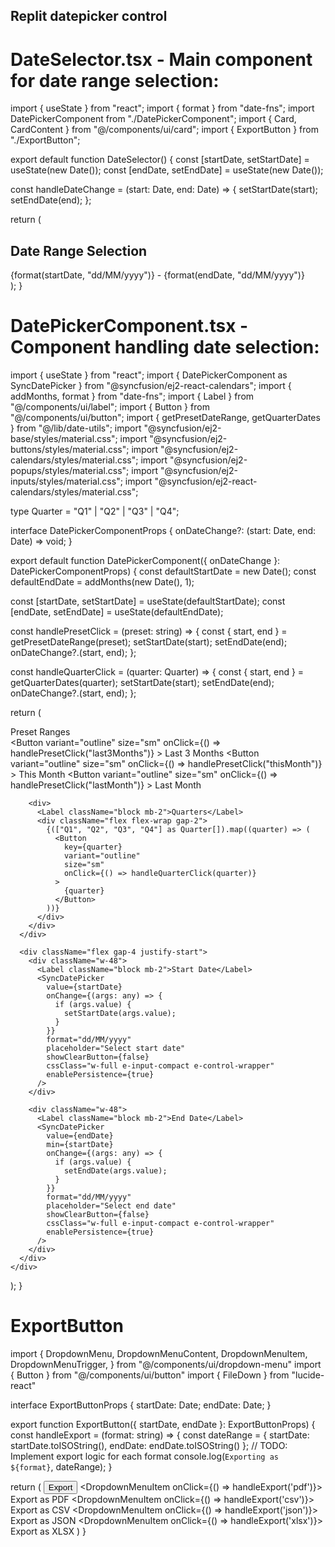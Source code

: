 ## Replit datepicker control

# DateSelector.tsx - Main component for date range selection:
import { useState } from "react";
import { format } from "date-fns";
import DatePickerComponent from "./DatePickerComponent";
import { Card, CardContent } from "@/components/ui/card";
import { ExportButton } from "./ExportButton";

export default function DateSelector() {
  const [startDate, setStartDate] = useState(new Date());
  const [endDate, setEndDate] = useState(new Date());

  const handleDateChange = (start: Date, end: Date) => {
    setStartDate(start);
    setEndDate(end);
  };

  return (
    <Card className="bg-white shadow-lg">
      <CardContent className="p-6">
        <div className="space-y-6">
          <div className="flex items-center justify-between">
            <div className="flex items-center space-x-4">
              <h2 className="text-xl font-semibold">Date Range Selection</h2>
              <div className="px-3 py-1 bg-muted rounded-md">
                <span className="text-sm text-muted-foreground">
                  {format(startDate, "dd/MM/yyyy")} - {format(endDate, "dd/MM/yyyy")}
                </span>
              </div>
            </div>
            <ExportButton startDate={startDate} endDate={endDate} />
          </div>
          <DatePickerComponent onDateChange={handleDateChange} />
        </div>
      </CardContent>
    </Card>
  );
}

# DatePickerComponent.tsx - Component handling date selection:
import { useState } from "react";
import { DatePickerComponent as SyncDatePicker } from "@syncfusion/ej2-react-calendars";
import { addMonths, format } from "date-fns";
import { Label } from "@/components/ui/label";
import { Button } from "@/components/ui/button";
import { getPresetDateRange, getQuarterDates } from "@/lib/date-utils";
import "@syncfusion/ej2-base/styles/material.css";
import "@syncfusion/ej2-buttons/styles/material.css";
import "@syncfusion/ej2-calendars/styles/material.css";
import "@syncfusion/ej2-popups/styles/material.css";
import "@syncfusion/ej2-inputs/styles/material.css";
import "@syncfusion/ej2-react-calendars/styles/material.css";

type Quarter = "Q1" | "Q2" | "Q3" | "Q4";

interface DatePickerComponentProps {
  onDateChange?: (start: Date, end: Date) => void;
}

export default function DatePickerComponent({ onDateChange }: DatePickerComponentProps) {
  const defaultStartDate = new Date();
  const defaultEndDate = addMonths(new Date(), 1);

  const [startDate, setStartDate] = useState<Date>(defaultStartDate);
  const [endDate, setEndDate] = useState<Date>(defaultEndDate);

  const handlePresetClick = (preset: string) => {
    const { start, end } = getPresetDateRange(preset);
    setStartDate(start);
    setEndDate(end);
    onDateChange?.(start, end);
  };

  const handleQuarterClick = (quarter: Quarter) => {
    const { start, end } = getQuarterDates(quarter);
    setStartDate(start);
    setEndDate(end);
    onDateChange?.(start, end);
  };

  return (
    <div className="space-y-4">
      <div className="space-y-4">
        <div>
          <Label className="block mb-2">Preset Ranges</Label>
          <div className="flex flex-wrap gap-2">
            <Button
              variant="outline"
              size="sm"
              onClick={() => handlePresetClick("last3Months")}
            >
              Last 3 Months
            </Button>
            <Button
              variant="outline"
              size="sm"
              onClick={() => handlePresetClick("thisMonth")}
            >
              This Month
            </Button>
            <Button
              variant="outline"
              size="sm"
              onClick={() => handlePresetClick("lastMonth")}
            >
              Last Month
            </Button>
          </div>
        </div>

        <div>
          <Label className="block mb-2">Quarters</Label>
          <div className="flex flex-wrap gap-2">
            {(["Q1", "Q2", "Q3", "Q4"] as Quarter[]).map((quarter) => (
              <Button
                key={quarter}
                variant="outline"
                size="sm"
                onClick={() => handleQuarterClick(quarter)}
              >
                {quarter}
              </Button>
            ))}
          </div>
        </div>
      </div>

      <div className="flex gap-4 justify-start">
        <div className="w-48">
          <Label className="block mb-2">Start Date</Label>
          <SyncDatePicker
            value={startDate}
            onChange={(args: any) => {
              if (args.value) {
                setStartDate(args.value);
              }
            }}
            format="dd/MM/yyyy"
            placeholder="Select start date"
            showClearButton={false}
            cssClass="w-full e-input-compact e-control-wrapper"
            enablePersistence={true}
          />
        </div>

        <div className="w-48">
          <Label className="block mb-2">End Date</Label>
          <SyncDatePicker
            value={endDate}
            min={startDate}
            onChange={(args: any) => {
              if (args.value) {
                setEndDate(args.value);
              }
            }}
            format="dd/MM/yyyy"
            placeholder="Select end date"
            showClearButton={false}
            cssClass="w-full e-input-compact e-control-wrapper"
            enablePersistence={true}
          />
        </div>
      </div>
    </div>
  );
}

# ExportButton
import {
  DropdownMenu,
  DropdownMenuContent,
  DropdownMenuItem,
  DropdownMenuTrigger,
} from "@/components/ui/dropdown-menu"
import { Button } from "@/components/ui/button"
import { FileDown } from "lucide-react"

interface ExportButtonProps {
  startDate: Date;
  endDate: Date;
}

export function ExportButton({ startDate, endDate }: ExportButtonProps) {
  const handleExport = (format: string) => {
    const dateRange = {
      startDate: startDate.toISOString(),
      endDate: endDate.toISOString()
    };
    // TODO: Implement export logic for each format
    console.log(`Exporting as ${format}`, dateRange);
  }

  return (
    <DropdownMenu>
      <DropdownMenuTrigger asChild>
        <Button variant="outline" className="w-[150px]">
          <FileDown className="mr-2 h-4 w-4" />
          Export
        </Button>
      </DropdownMenuTrigger>
      <DropdownMenuContent align="end">
        <DropdownMenuItem onClick={() => handleExport('pdf')}>
          Export as PDF
        </DropdownMenuItem>
        <DropdownMenuItem onClick={() => handleExport('csv')}>
          Export as CSV
        </DropdownMenuItem>
        <DropdownMenuItem onClick={() => handleExport('json')}>
          Export as JSON
        </DropdownMenuItem>
        <DropdownMenuItem onClick={() => handleExport('xlsx')}>
          Export as XLSX
        </DropdownMenuItem>
      </DropdownMenuContent>
    </DropdownMenu>
  )
}